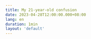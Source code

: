 ```yaml
---
title: My 21-year-old confusion
date: 2023-04-28T12:00:00.000+08:00
lang: en
duration: 1min
layout: 'default'
---
```


<Title />

I often wonder how I developed the ability to handle immense pressure and work tirelessly for six months without any complaints. It's as if I am like a resilient batch of chives.
